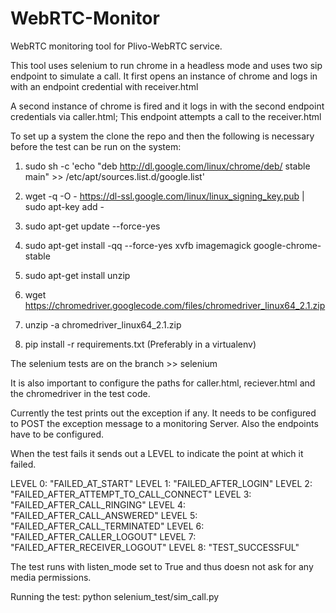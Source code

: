 WebRTC-Monitor
==============

WebRTC monitoring tool for Plivo-WebRTC service.

This tool uses selenium to run chrome in a headless mode and uses two sip
endpoint to simulate a call. It first opens an instance of chrome and logs in
with an endpoint credential with receiver.html 

A second instance of chrome is fired and it logs in with the second endpoint
credentials via caller.html; This endpoint attempts a call to the receiver.html

To set up a system the clone the repo and then the following is necessary before the test can be run on the system:

1. sudo sh -c 'echo "deb http://dl.google.com/linux/chrome/deb/ stable main" >> /etc/apt/sources.list.d/google.list'

2. wget -q -O - https://dl-ssl.google.com/linux/linux_signing_key.pub | sudo apt-key add -

3. sudo apt-get update --force-yes

4. sudo apt-get install -qq --force-yes xvfb imagemagick google-chrome-stable

5. sudo apt-get install unzip

6. wget https://chromedriver.googlecode.com/files/chromedriver_linux64_2.1.zip

7. unzip -a chromedriver_linux64_2.1.zip

8. pip install -r requirements.txt (Preferably in a virtualenv)

The selenium tests are on the branch >> selenium

It is also important to configure the paths for caller.html, reciever.html and
the chromedriver in the test code. 

Currently the test prints out the exception if any. It needs to be configured
to POST the exception message to a monitoring Server. Also the endpoints have
to be configured.

When the test fails it sends out a LEVEL to indicate the point at which it
failed.

LEVEL 0: "FAILED_AT_START"
LEVEL 1: "FAILED_AFTER_LOGIN"
LEVEL 2: "FAILED_AFTER_ATTEMPT_TO_CALL_CONNECT"
LEVEL 3: "FAILED_AFTER_CALL_RINGING"
LEVEL 4: "FAILED_AFTER_CALL_ANSWERED"
LEVEL 5: "FAILED_AFTER_CALL_TERMINATED"
LEVEL 6: "FAILED_AFTER_CALLER_LOGOUT"
LEVEL 7: "FAILED_AFTER_RECEIVER_LOGOUT"
LEVEL 8: "TEST_SUCCESSFUL"

The test runs with listen_mode set to True and thus doesn not ask for any media
permissions.

Running the test: python selenium_test/sim_call.py
